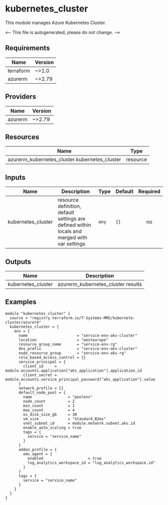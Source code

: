 <!-- BEGIN_TF_DOCS -->
# kubernetes_cluster

This module manages Azure Kubernetes Cluster.

<-- This file is autogenerated, please do not change. -->

## Requirements

| Name | Version |
|------|---------|
| terraform | ~>1.0 |
| azurerm | ~>2.79 |

## Providers

| Name | Version |
|------|---------|
| azurerm | ~>2.79 |

## Resources

| Name | Type |
|------|------|
| azurerm_kubernetes_cluster.kubernetes_cluster | resource |

## Inputs

| Name | Description | Type | Default | Required |
|------|-------------|------|---------|:--------:|
| kubernetes_cluster | resource definition, default settings are defined within locals and merged with var settings | `any` | `{}` | no |

## Outputs

| Name | Description |
|------|-------------|
| kubernetes_cluster | azurerm_kubernetes_cluster results |

## Examples

```hcl
module "kubernetes_cluster" {
  source = "registry.terraform.io/T-Systems-MMS/kubernete-cluster/azurerm"
  kubernetes_cluster = {
    env = {
      name                      = "service-env-aks-cluster"
      location                  = "westeurope"
      resource_group_name       = "service-env-rg"
      dns_prefix                = "service-env-aks-cluster"
      node_resource_group       = "service-env-aks-rg"
      role_based_access_control = {}
      service_principal = {
        client_id     = module.accounts.application["aks_application"].application_id
        client_secret = module.accounts.service_principal_password["aks_application"].value
      }
      network_profile = {}
      default_node_pool = {
        name                = "poolenv"
        node_count          = 2
        min_count           = 1
        max_count           = 4
        os_disk_size_gb     = 30
        vm_size             = "Standard_B2ms"
        vnet_subnet_id      = module.network.subnet.aks.id
        enable_auto_scaling = true
        tags = {
          service = "service_name"
        }
      }
      addon_profile = {
        oms_agent = {
          enabled                    = true
          log_analytics_workspace_id = "log_analytics_workspace.id"
        }
      }
      tags = {
        service = "service_name"
      }
    }
  }
}

```
<!-- END_TF_DOCS -->